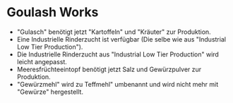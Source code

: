 # Goulash Works

- "Gulasch" benötigt jetzt "Kartoffeln" und "Kräuter" zur Produktion.
- Eine Industrielle Rinderzucht ist verfügbar (Die selbe wie aus "Industrial Low Tier Production").
 - Die Industrielle Rinderzucht aus "Industrial Low Tier Production" wird leicht angepasst.
- Meeresfrüchteeintopf benötigt jetzt Salz und Gewürzpulver zur Produktion.
 - "Gewürzmehl" wird zu Teffmehl" umbenannt und wird nicht mehr mit "Gewürze" hergestellt.
